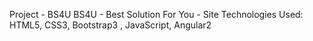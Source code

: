 Project - BS4U
BS4U - Best Solution For You - Site
Technologies Used: 
HTML5, CSS3, Bootstrap3 , JavaScript, Angular2
